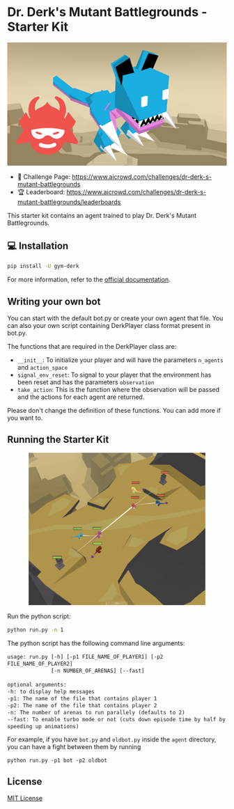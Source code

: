 # Dr. Derk's Mutant Battlegrounds - Starter Kit

<p align="center">
  <a><img src="images/derk.png"></a>
</p>


 - 💪 Challenge Page: https://www.aicrowd.com/challenges/dr-derk-s-mutant-battlegrounds
 - 🏆 Leaderboard: https://www.aicrowd.com/challenges/dr-derk-s-mutant-battlegrounds/leaderboards

This starter kit contains an agent trained to play Dr. Derk's Mutant Battlegrounds.


## 💻 Installation
```bash
pip install -U gym-derk
```

For more information, refer to the [official documentation](http://docs.gym.derkgame.com/).


## Writing your own bot
You can start with the default bot.py or create your own agent that file. You can also your own script containing DerkPlayer class format present in bot.py.

The functions that are required in the DerkPlayer class are:
* `__init__`: To initialize your player and will have the parameters `n_agents` and `action_space`
* `signal_env_reset`: To signal to your player that the environment has been reset and has the parameters `observation`
* `take_action`: This is the function where the observation will be passed and the actions for each agent are returned.

Please don't change the definition of these functions. You can add more if you want to.

## Running the Starter Kit
<p align="center">
  <a><img src="images/animation.gif" height="350"></a>
</p>

Run the python script:
```bash
python run.py -n 1
```

The python script has the following command line arguments: 
```console
usage: run.py [-h] [-p1 FILE_NAME_OF_PLAYER1] [-p2 FILE_NAME_OF_PLAYER2]
              [-n NUMBER_OF_ARENAS] [--fast]

optional arguments:
-h: to display help messages
-p1: The name of the file that contains player 1
-p2: The name of the file that contains player 2
-n: The number of arenas to run parallely (defaults to 2)
--fast: To enable turbo mode or not (cuts down episode time by half by speeding up animations)
```

For example, if you have `bot.py` and `oldbot.py` inside the `agent` directory, you can have a fight between them by running

```
python run.py -p1 bot -p2 oldbot
```

## License

[MIT License](LICENSE)